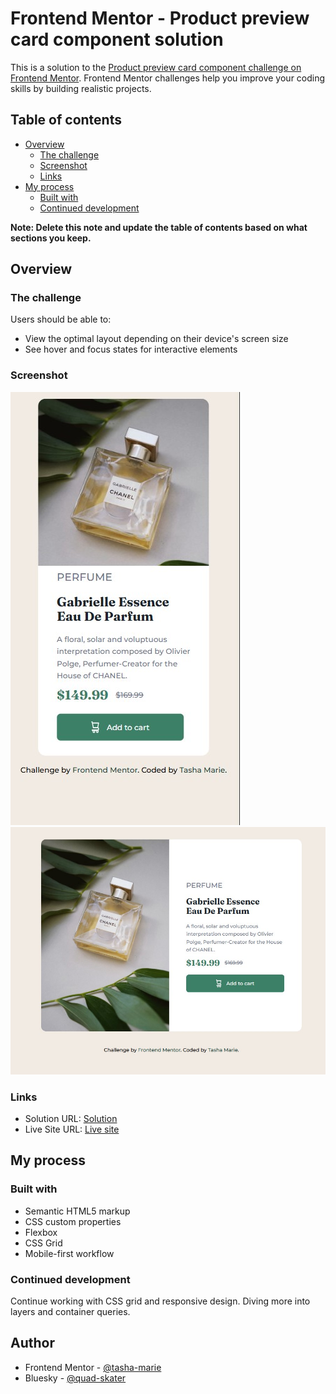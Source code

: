 # Frontend Mentor - Product preview card component solution

This is a solution to the [Product preview card component challenge on Frontend Mentor](https://www.frontendmentor.io/challenges/product-preview-card-component-GO7UmttRfa). Frontend Mentor challenges help you improve your coding skills by building realistic projects. 

## Table of contents

- [Overview](#overview)
  - [The challenge](#the-challenge)
  - [Screenshot](#screenshot)
  - [Links](#links)
- [My process](#my-process)
  - [Built with](#built-with)
  - [Continued development](#continued-development)


**Note: Delete this note and update the table of contents based on what sections you keep.**

## Overview

### The challenge

Users should be able to:

- View the optimal layout depending on their device's screen size
- See hover and focus states for interactive elements

### Screenshot

![](./images/ss-mobile.jpg)
![](./images/ss-desktop.jpg)

### Links

- Solution URL: [Solution](https://github.com/tasha-marie/product-preview-card-component-main)
- Live Site URL: [Live site](https://tasha-marie.github.io/product-preview-card-component-main/)

## My process

### Built with

- Semantic HTML5 markup
- CSS custom properties
- Flexbox
- CSS Grid
- Mobile-first workflow

### Continued development

Continue working with CSS grid and responsive design. Diving more into layers and container queries. 

## Author

- Frontend Mentor - [@tasha-marie](https://www.frontendmentor.io/profile/tasha-marie)
- Bluesky - [@quad-skater](https://bsky.app/profile/quad-skater.bsky.social)


